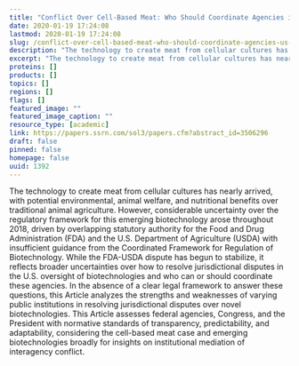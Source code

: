 ```yaml
---
title: "Conflict Over Cell-Based Meat: Who Should Coordinate Agencies in U.S. Biotechnology Regulation?"
date: 2020-01-19 17:24:08
lastmod: 2020-01-19 17:24:08
slug: /conflict-over-cell-based-meat-who-should-coordinate-agencies-us-biotechnology-regulation
description: "The technology to create meat from cellular cultures has nearly arrived, with potential environmental, animal welfare, and nutritional benefits over traditional animal agriculture. However, considerable uncertainty over the regulatory framework for this emerging biotechnology arose throughout 2018, driven by overlapping statutory authority for the Food and Drug Administration (FDA) and the U.S. Department of Agriculture (USDA) with insufficient guidance from the Coordinated Framework for Regulation of Biotechnology."
excerpt: "The technology to create meat from cellular cultures has nearly arrived, with potential environmental, animal welfare, and nutritional benefits over traditional animal agriculture. However, considerable uncertainty over the regulatory framework for this emerging biotechnology arose throughout 2018, driven by overlapping statutory authority for the Food and Drug Administration (FDA) and the U.S. Department of Agriculture (USDA) with insufficient guidance from the Coordinated Framework for Regulation of Biotechnology."
proteins: []
products: []
topics: []
regions: []
flags: []
featured_image: ""
featured_image_caption: ""
resource_type: [academic]
link: https://papers.ssrn.com/sol3/papers.cfm?abstract_id=3506296
draft: false
pinned: false
homepage: false
uuid: 1392
---
```

The technology to create meat from cellular cultures has nearly arrived,
with potential environmental, animal welfare, and nutritional benefits
over traditional animal agriculture. However, considerable uncertainty
over the regulatory framework for this emerging biotechnology arose
throughout 2018, driven by overlapping statutory authority for the Food
and Drug Administration (FDA) and the U.S. Department of Agriculture
(USDA) with insufficient guidance from the Coordinated Framework for
Regulation of Biotechnology. While the FDA-USDA dispute has begun to
stabilize, it reflects broader uncertainties over how to resolve
jurisdictional disputes in the U.S. oversight of biotechnologies and who
can or should coordinate these agencies. In the absence of a clear legal
framework to answer these questions, this Article analyzes the strengths
and weaknesses of varying public institutions in resolving
jurisdictional disputes over novel biotechnologies. This Article
assesses federal agencies, Congress, and the President with normative
standards of transparency, predictability, and adaptability, considering
the cell-based meat case and emerging biotechnologies broadly for
insights on institutional mediation of interagency conflict.
